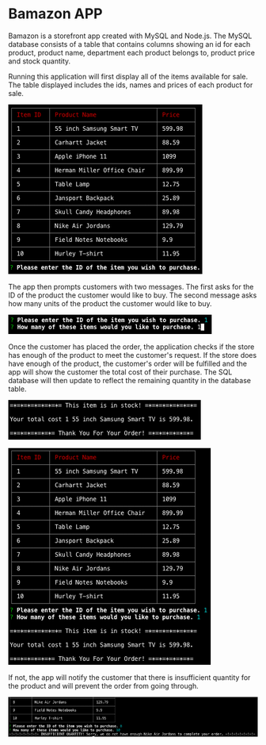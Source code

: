 # Bamazon APP

Bamazon is a storefront app created with MySQL and Node.js. The MySQL database consists of a table that contains columns showing an id for each product, product name, department each product belongs to, product price and stock quantity.

Running this application will first display all of the items available for sale. The table displayed includes the ids, names and prices of each product for sale.

![table-image](/table.png)

The app then prompts customers with two messages. The first asks for the ID of the product the customer would like to buy. The second message asks how many units of the product the customer would like to buy.

![question-image](/questions.png)

Once the customer has placed the order, the application checks if the store has enough of the product to meet the customer's request. If the store does have enough of the product, the customer's order will be fulfilled and the app will show the customer the total cost of their purchase. The SQL database will then update to reflect the remaining quantity in the database table.

![in-stock-image](/item-in-stock.png)

![working-image](/working.png)

If not, the app will notify the customer that there is insufficient quantity for the product and will prevent the order from going through.

![not-enough-image](/not-enough.png)

